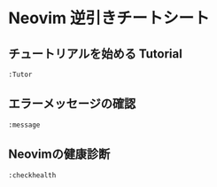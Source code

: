 # Neovim 逆引きチートシート


## チュートリアルを始める Tutorial

```:bash
:Tutor
```

## エラーメッセージの確認

```:bash
:message
```

## Neovimの健康診断

```:bash
:checkhealth
```
